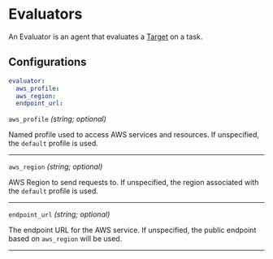 # Evaluators

An Evaluator is an agent that evaluates a [Target](../targets/index.md) on a task.

## Configurations

```yaml
evaluator:
  aws_profile:
  aws_region:
  endpoint_url:
```

`aws_profile` *(string; optional)*

Named profile used to access AWS services and resources. If unspecified, the `default` profile is used.

---

`aws_region` *(string; optional)*

AWS Region to send requests to. If unspecified, the region associated with the `default` profile is used.

---

`endpoint_url` *(string; optional)*

The endpoint URL for the AWS service. If unspecified, the public endpoint based on `aws_region` will be used.

---